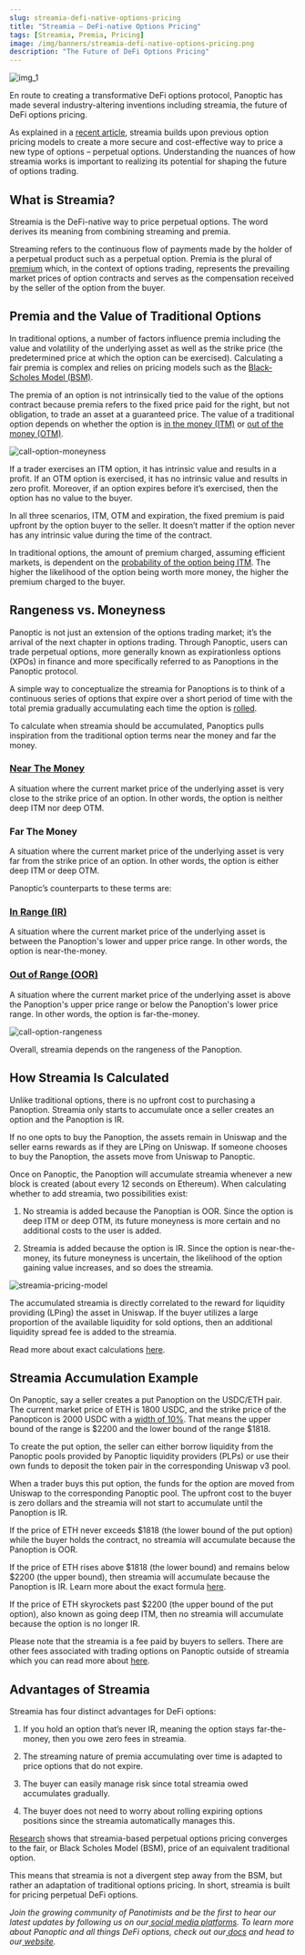 ```yaml
---
slug: streamia-defi-native-options-pricing
title: "Streamia — DeFi-native Options Pricing"
tags: [Streamia, Premia, Pricing]
image: /img/banners/streamia-defi-native-options-pricing.png
description: "The Future of DeFi Options Pricing"
---
```


![img_1](./streamia-defi-native-options-pricing.png)


En route to creating a transformative DeFi options protocol, Panoptic has made several industry-altering inventions including streamia, the future of DeFi options pricing. 


As explained in a [recent article](https://panoptic.xyz/blog/black-scholes-streamia-defi-options-pricing-models), streamia builds upon previous option pricing models to create a more secure and cost-effective way to price a new type of options – perpetual options. Understanding the nuances of how streamia works is important to realizing its potential for shaping the future of options trading.


<!--truncate-->


## What is Streamia? 


Streamia is the DeFi-native way to price perpetual options. The word derives its meaning from combining streaming and premia. 


Streaming refers to the continuous flow of payments made by the holder of a perpetual product such as a perpetual option. Premia is the plural of [premium](https://panoptic.xyz/docs/terms/premium) which, in the context of options trading, represents the prevailing market prices of option contracts and serves as the compensation received by the seller of the option from the buyer.


## Premia and the Value of Traditional Options


In traditional options, a number of factors influence premia including the value and volatility of the underlying asset as well as the strike price (the predetermined price at which the option can be exercised). Calculating a fair premia is complex and relies on pricing models such as the [Black-Scholes Model (BSM)](https://panoptic.xyz/blog/black-scholes-streamia-defi-options-pricing-models). 


The premia of an option is not intrinsically tied to the value of the options contract because premia refers to the fixed price paid for the right, but not obligation, to trade an asset at a guaranteed price. The value of a traditional option depends on whether the option is [in the money (ITM)](https://panoptic.xyz/docs/terms/in_the_money) or [out of the money (OTM)](https://panoptic.xyz/docs/terms/out_of_the_money). 


![call-option-moneyness](./call-option-moneyness.png)


If a trader exercises an ITM option, it has intrinsic value and results in a profit. If an OTM option is exercised, it has no intrinsic value and results in zero profit. Moreover, if an option expires before it’s exercised, then the option has no value to the buyer.


In all three scenarios, ITM, OTM and expiration, the fixed premium is paid upfront by the option buyer to the seller. It doesn’t matter if the option never has any intrinsic value during the time of the contract. 


In traditional options, the amount of premium charged, assuming efficient markets, is dependent on the [probability of the option being ITM](https://panoptic.xyz/research/defi-option-strangle-straddle#delta-as-the-probability-of-being-itm). The higher the likelihood of the option being worth more money, the higher the premium charged to the buyer.


## Rangeness vs. Moneyness


Panoptic is not just an extension of the options trading market; it’s the arrival of the next chapter in options trading. Through Panoptic, users can trade perpetual options, more generally known as expirationless options (XPOs) in finance and more specifically referred to as Panoptions in the Panoptic protocol.


A simple way to conceptualize the streamia for Panoptions is to think of a continuous series of options that expire over a short period of time with the total premia gradually accumulating each time the option is [rolled](https://www.tastylive.com/definitions/rolling-options). 


To calculate when streamia should be accumulated, Panoptics pulls inspiration from the traditional option terms near the money and far the money.



### **[Near The Money](https://www.investopedia.com/terms/n/near-the-money.asp)**


A situation where the current market price of the underlying asset is very close to the strike price of an option. In other words, the option is neither deep ITM nor deep OTM.


### **Far The Money**

A situation where the current market price of the underlying asset is very far from the strike price of an option. In other words, the option is either deep ITM or deep OTM.


Panoptic’s counterparts to these terms are: 


### **[In Range (IR)](https://panoptic.xyz/docs/terms/in_range)**


A situation where the current market price of the underlying asset is between the Panoption's lower and upper price range. In other words, the option is near-the-money.


### **[Out of Range (OOR)](https://panoptic.xyz/docs/terms/out_of_range)**


A situation where the current market price of the underlying asset is above the Panoption's upper price range or below the Panoption's lower price range. In other words, the option is far-the-money. 


![call-option-rangeness](./call-option-rangeness.png)


Overall, streamia depends on the rangeness of the Panoption.


## How Streamia Is Calculated


Unlike traditional options, there is no upfront cost to purchasing a Panoption. Streamia only starts to accumulate once a seller creates an option and the Panoption is IR. 


If no one opts to buy the Panoption, the assets remain in Uniswap and the seller earns rewards as if they are LPing on Uniswap. If someone chooses to buy the Panoption, the assets move from Uniswap to Panoptic. 


Once on Panoptic, the Panoption will accumulate streamia whenever a new block is created  (about every 12 seconds on Ethereum). When calculating whether to add streamia, two possibilities exist: 


1. No streamia is added because the Panoptian is OOR. Since the option is deep ITM or deep OTM, its future moneyness is more certain and no additional costs to the user is added. 


2. Streamia is added because the option is IR. Since the option is near-the-money, its future moneyness is uncertain, the likelihood of the option gaining value increases, and so does the streamia.


![streamia-pricing-model](./streamia-pricing-model.png)


The accumulated streamia is directly correlated to the reward for liquidity providing (LPing) the asset in Uniswap. If the buyer utilizes a large proportion of the available liquidity for sold options, then an additional liquidity spread fee is added to the streamia.


Read more about exact calculations [here](https://panoptic.xyz/docs/panoptic-protocol/premium).


## Streamia Accumulation Example


On Panoptic, say a seller creates a put Panoption on the USDC/ETH pair. The current market price of ETH is 1800 USDC, and the strike price of the Panopticon is 2000 USDC with a [width of 10%](https://panoptic.xyz/research/uniswap-lp-calculate-price-range). That means the upper bound of the range is $2200 and the lower bound of the range $1818. 


To create the put option, the seller can either borrow liquidity from the Panoptic pools provided by Panoptic liquidity providers (PLPs) or use their own funds to deposit the token pair in the corresponding Uniswap v3 pool. 


When a trader buys this put option, the funds for the option are moved from Uniswap to the corresponding Panoptic pool. The upfront cost to the buyer is zero dollars and the streamia will not start to accumulate until the Panoption is IR.


If the price of ETH never exceeds $1818 (the lower bound of the put option) while the buyer holds the contract, no streamia will accumulate because the Panoption is OOR.
 

If the price of ETH rises above $1818 (the lower bound) and remains below $2200 (the upper bound), then streamia will accumulate because the Panoption is IR. Learn more about the exact formula [here](https://panoptic.xyz/docs/panoptic-protocol/premium).


If the price of ETH skyrockets past $2200 (the upper bound of the put option), also known as going deep ITM, then no streamia will accumulate because the option is no longer IR. 


Please note that the streamia is a fee paid by buyers to sellers. There are other fees associated with trading options on Panoptic outside of streamia which you can read more about [here](https://panoptic.xyz/docs/faq/#fees).


## Advantages of Streamia


Streamia has four distinct advantages for DeFi options:


1. If you hold an option that’s never IR, meaning the option stays far-the-money, then you owe zero fees in streamia. 


2. The streaming nature of premia accumulating over time is adapted to price options that do not expire.


3. The buyer can easily manage risk since total streamia owed accumulates gradually.


4. The buyer does not need to worry about rolling expiring options positions since the streamia automatically manages this.


[Research](https://paper.panoptic.xyz) shows that streamia-based perpetual options pricing converges to the fair, or Black Scholes Model (BSM), price of an equivalent traditional option. 


This means that streamia is not a divergent step away from the BSM, but rather an adaptation of traditional options pricing. In short, streamia is built for pricing perpetual DeFi options. 


_Join the growing community of Panotimists and be the first to hear our latest updates by following us on our[ social media platforms](https://links.panoptic.xyz/all). To learn more about Panoptic and all things DeFi options, check out our[ docs](https://panoptic.xyz/docs/intro) and head to our[ website](https://panoptic.xyz/)._


